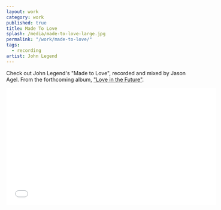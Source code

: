 ```yaml
---
layout: work
category: work
published: true
title: Made To Love
splash: /media/made-to-love-large.jpg
permalink: "/work/made-to-love/"
tags: 
  - recording
artist: John Legend
---
```


Check out John Legend's "Made to Love", recorded and mixed by Jason Agel.  From the forthcoming album, <a href="//www.johnlegend.com" target="_blank">"Love in the Future"</a>.

<iframe width="560" height="315" src="//www.youtube-nocookie.com/embed/nRpjsFcb2uo?rel=0" frameborder="0" allowfullscreen></iframe>